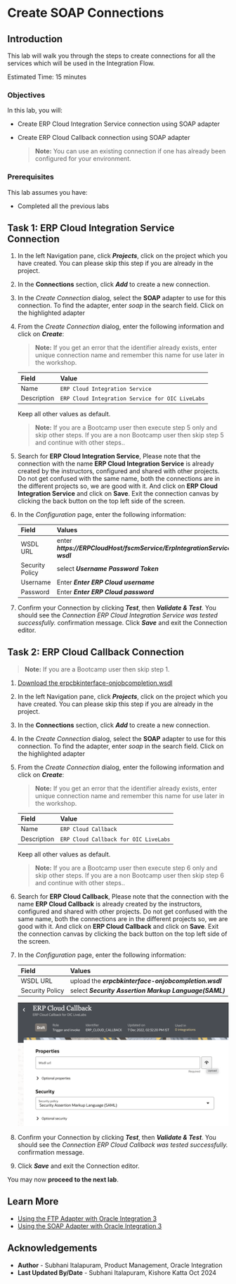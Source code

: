 # Create SOAP Connections

## Introduction


This lab will walk you through the steps to create connections for all the services which will be used in the Integration Flow.

Estimated Time: 15 minutes

### Objectives
In this lab, you will:

- Create ERP Cloud Integration Service connection using SOAP adapter
- Create ERP Cloud Callback connection using SOAP adapter

    > **Note:**  You can use an existing connection if one has already been configured for your environment.

### Prerequisites
This lab assumes you have:

- Completed all the previous labs

## Task 1: ERP Cloud Integration Service Connection

1. In the left Navigation pane, click ***Projects***, click on the project which you have created.
    You can please skip this step if you are already in the project.
2. In the **Connections** section, click ***Add*** to create a new connection.
3. In the *Create Connection* dialog, select the **SOAP** adapter to use for this connection. To find the adapter, enter *soap* in the search field. Click on the highlighted adapter
4. From the *Create Connection* dialog, enter the following information and click on ***Create***:

    > **Note:**  If you get an error that the identifier already exists, enter unique connection name and remember this name for use later in the workshop.

    | **Field**   | **Value**                                        |
    | ----------- | ------------------------------------------------ |
    | Name        | `ERP Cloud Integration Service`                  |
    | Description | `ERP Cloud Integration Service for OIC LiveLabs` |

    Keep all other values as default.

    > **Note:** If you are a Bootcamp user then execute step 5 only and skip other steps.
    If you are a non Bootcamp user then skip step 5 and continue with other steps..

5. Search for **ERP Cloud Integration Service**, Please note that the connection with the name **ERP Cloud Integration Service** is already created by the instructors, configured and shared with other projects.
Do not get confused with the same name, both the connections are in the different projects so, we are good with it. And click on **ERP Cloud Integration Service** and click on **Save**. Exit the connection canvas by clicking the back button on the top left side of the screen.

6. In the *Configuration* page, enter the following information:

    | **Field**       | **Values**                                                              |
    | --------------- | ----------------------------------------------------------------------- |
    | WSDL URL        | enter ***https://ERPCloudHost/fscmService/ErpIntegrationService?wsdl*** |
    | Security Policy | select ***Username Password Token***                                    |
    | Username        | Enter ***Enter ERP Cloud username***                                    |
    | Password        | Enter ***Enter ERP Cloud password***                                    |

7. Confirm your Connection by clicking ***Test***, then ***Validate & Test***. You should see the *Connection ERP Cloud Integration Service was tested successfully.* confirmation message. Click ***Save*** and exit the Connection editor.

## Task 2: ERP Cloud Callback Connection

> **Note:** If you are a Bootcamp user then skip step 1.

1. [Download the erpcbkinterface-onjobcompletion.wsdl](https://c4u04.objectstorage.us-ashburn-1.oci.customer-oci.com/p/EcTjWk2IuZPZeNnD_fYMcgUhdNDIDA6rt9gaFj_WZMiL7VvxPBNMY60837hu5hga/n/c4u04/b/livelabsfiles/o/oic-library/erpcbkinterface-onjobcompletion.wsdl)

2. In the left Navigation pane, click ***Projects***, click on the project which you have created.
    You can please skip this step if you are already in the project.
3. In the **Connections** section, click ***Add*** to create a new connection.
4. In the *Create Connection* dialog, select the **SOAP** adapter to use for this connection. To find the adapter, enter *soap* in the search field. Click on the highlighted adapter
5. From the *Create Connection* dialog, enter the following information and click on ***Create***:

    > **Note:**  If you get an error that the identifier already exists, enter unique connection name and remember this name for use later in the workshop.

    | **Field**   | **Value**                             |
    | ----------- | ------------------------------------- |
    | Name        | `ERP Cloud Callback`                  |
    | Description | `ERP Cloud Callback for OIC LiveLabs` |

    Keep all other values as default.

    > **Note:** If you are a Bootcamp user then execute step 6 only and skip other steps.
    If you are a non Bootcamp user then skip step 6 and continue with other steps..

6. Search for **ERP Cloud Callback**, Please note that the connection with the name **ERP Cloud Callback** is already created by the instructors, configured and shared with other projects.
Do not get confused with the same name, both the connections are in the different projects so, we are good with it. And click on **ERP Cloud Callback** and click on **Save**. Exit the connection canvas by clicking the back button on the top left side of the screen.

7. In the *Configuration* page, enter the following information:

    | **Field**       | **Values**                                            |
    | --------------- | ----------------------------------------------------- |
    | WSDL URL        | upload the ***erpcbkinterface-onjobcompletion.wsdl*** |
    | Security Policy | select ***Security Assertion Markup Language(SAML)*** |

    ![erpcloud-callback](images/erpcloud-callback-conn.png)

8. Confirm your Connection by clicking ***Test***, then ***Validate & Test***. You should see the *Connection ERP Cloud Callback was tested successfully.* confirmation message.
9. Click ***Save*** and exit the Connection editor.

You may now **proceed to the next lab**.

## Learn More

- [Using the FTP Adapter with Oracle Integration 3](https://docs.oracle.com/en/cloud/paas/application-integration/ftp-adapter/ftp-adapter-capabilities.html)
- [Using the SOAP Adapter with Oracle Integration 3](https://docs.oracle.com/en/cloud/paas/application-integration/soap-adapter/index.html)

## Acknowledgements

- **Author** - Subhani Italapuram, Product Management, Oracle Integration
- **Last Updated By/Date** - Subhani Italapuram, Kishore Katta Oct 2024
